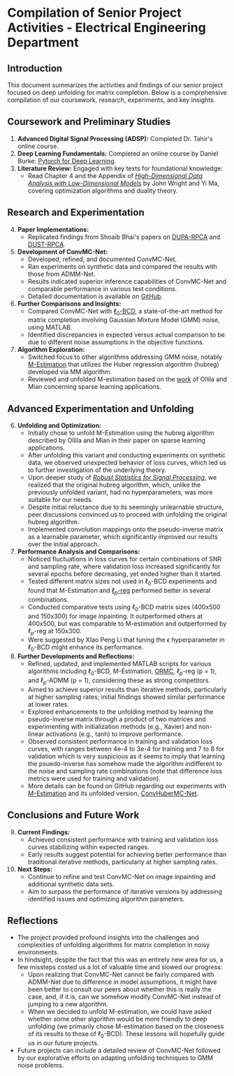 # Compilation of Senior Project Activities - Electrical Engineering Department

## Introduction
This document summarizes the activities and findings of our senior project focused on deep unfolding for matrix completion. Below is a comprehensive compilation of our coursework, research, experiments, and key insights.

## Coursework and Preliminary Studies
1. **Advanced Digital Signal Processing (ADSP):** Completed Dr. Tahir's online course.
2. **Deep Learning Fundamentals:** Completed an online course by Daniel Burke: [Pytorch for Deep Learning](https://www.learnpytorch.io/).
3. **Literature Review:** Engaged with key texts for foundational knowledge:
   - Read Chapter 4 and the Appendix of [*High-Dimensional Data Analysis with Low-Dimensional Models*](https://book-wright-ma.github.io/Book-WM-20210422.pdf) by John Wright and Yi Ma, covering optimization algorithms and duality theory.

## Research and Experimentation
4. **Paper Implementations:**
   - Replicated findings from Shoaib Bhai's papers on [DUPA-RPCA](https://ieeexplore.ieee.org/document/9906418) and [DUST-RPCA](https://arxiv.org/abs/2211.03184).
5. **Development of ConvMC-Net:**
   - Developed, refined, and documented ConvMC-Net.
   - Ran experiments on synthetic data and compared the results with those from ADMM-Net.
   - Results indicated superior inference capabilities of ConvMC-Net and comparable performance in various test conditions.
   - Detailed documentation is available on [GitHub](https://github.com/Talha-Nehal-Undegrad-Study/convmc-net).
6. **Further Comparisons and Insights:**
   - Compared ConvMC-Net with [$\ell_0$-BCD](https://ieeexplore.ieee.org/abstract/document/9970585), a state-of-the-art method for matrix completion involving Gaussian Mixture Model (GMM) noise, using MATLAB.
   - Identified discrepancies in expected versus actual comparison to be due to different noise assumptions in the objective functions.
7. **Algorithm Exploration:**
   - Switched focus to other algorithms addressing GMM noise, notably [M-Estimation](https://ieeexplore.ieee.org/document/8682657) that utilizes the Huber regression algorithm (hubreg) developed via MM algorithm.
   - Reviewed and unfolded M-estimation based on the [work](https://ieeexplore.ieee.org/document/9231538) of Ollila and Mian concerning sparse learning applications.

## Advanced Experimentation and Unfolding
6. **Unfolding and Optimization:**
   - Initially chose to unfold M-Estimation using the hubreg algorithm described by Ollila and Mian in their paper on sparse learning applications.
   - After unfolding this variant and conducting experiments on synthetic data, we observed unexpected behavior of loss curves, which led us to further investigation of the underlying theory.
   - Upon deeper study of [*Robust Statistics for Signal Processing*](https://www.cambridge.org/core/books/robust-statistics-for-signal-processing/0C1419475504BC0E6C26376185813B6D), we realized that the original hubreg algorithm, which, unlike the previously unfolded variant, had no hyperparameters, was more suitable for our needs.
   - Despite initial reluctance due to its seemingly unlearnable structure, peer discussions convinced us to proceed with unfolding the original hubreg algorithm.
   - Implemented convolution mappings onto the pseudo-inverse matrix as a learnable parameter, which significantly improved our results over the initial approach.
7. **Performance Analysis and Comparisons:**
   - Noticed fluctuations in loss curves for certain combinations of SNR and sampling rate, where validation loss increased significantly for several epochs before decreasing, yet ended higher than it started.
   - Tested different matrix sizes not used in $\ell_0$-BCD experiments and found that M-Estimation and [$\ell_p$-reg](https://ieeexplore.ieee.org/document/8219728) performed better in several combinations.
   - Conducted comparative tests using $\ell_0$-BCD matrix sizes (400x500 and 150x300) for image inpainting. It outperformed others at 400x500, but was comparable to M-estimation and outperformed by $\ell_p$-reg at 150x300.
   - Were suggested by XIao Peng Li that tuning the $\epsilon$ hyperparameter in $\ell_0$-BCD might enhance its performance.
8. **Further Developments and Reflections:**
   - Refined, updated, and implemented MATLAB scripts for various algorithms including $\ell_0$-BCD, M-Estimation, [ORMC](https://ieeexplore.ieee.org/abstract/document/9457222), $\ell_p$-reg (p = 1), and $\ell_p$-ADMM (p = 1), considering these as strong competitors.
   - Aimed to achieve superior results than iterative methods, particularly at higher sampling rates; initial findings showed similar performance at lower rates.
   - Explored enhancements to the unfolding method by learning the pseudo-inverse matrix through a product of two matrices and experimenting with initialization methods (e.g., Xavier) and non-linear activations (e.g., tanh) to improve performance.
   - Observed consistent performance in training and validation loss curves, with ranges between 4e-4 to 3e-4 for training and 7 to 8 for validation which is very 
   suspicious as it seems to imply that learning the psuedo-inverse has somehow made the algorithm indifferent to the noise and sampling rate combinations (note that difference loss metrics were used for training and validation).
   - More details can be found on GitHub regarding our experiments with [M-Estimation](https://github.com/Talha-Nehal-Undegrad-Study/M-estimation-RMC) and its unfolded version, [ConvHuberMC-Net](https://github.com/Talha-Nehal-Undegrad-Study/ConvHuberMC-Net).

## Conclusions and Future Work
9. **Current Findings:**
    - Achieved consistent performance with training and validation loss curves stabilizing within expected ranges.
    - Early results suggest potential for achieving better performance than traditional iterative methods, particularly at higher sampling rates.
10. **Next Steps:**
    - Continue to refine and test ConvMC-Net on image inpainting and additional synthetic data sets.
    - Aim to surpass the performance of iterative versions by addressing identified issues and optimizing algorithm parameters.

## Reflections
- The project provided profound insights into the challenges and complexities of unfolding algorithms for matrix completion in noisy environments.
- In hindsight, despite the fact that this was an entirely new area for us, a few missteps costed us a lot of valuable time and slowed our progress:
    - Upon realizing that ConvMC-Net cannot be fairly compared with ADMM-Net due to difference in model assumptions, it might have been better to consult our peers about whether this is really the case, and, if it is, can we somehow modify ConvMC-Net instead of jumping to a new algorithm.
    - When we decided to unfold M-estimation, we could have asked whether some other algorithm would be more friendly to deep unfolding (we primarily chose M-estimation based on the closeness of its results to those of $\ell_0$-BCD). These lessons will hopefully guide us in our future projects.
- Future projects can include a detailed review of ConvMC-Net followed by our explorative efforts on adapting unfolding techniques to GMM noise problems.